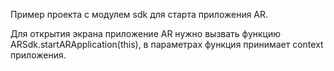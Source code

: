 Пример проекта с модулем sdk для старта приложения AR.

Для открытия экрана приложение AR нужно вызвать функцию
ARSdk.startARApplication(this), 
в параметрах функция принимает context приложения.